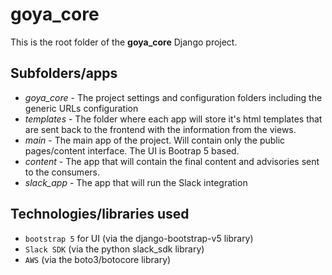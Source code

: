 # goya_core 
This is the root folder of the **goya_core** Django project.

## Subfolders/apps
- _goya_core_ - The project settings and configuration folders including the generic URLs configuration
- _templates_ - The folder where each app will store it's html templates that are sent back to the frontend with the information from the views.
- _main_ - The main app of the project. Will contain only the public pages/content interface. The UI is Bootrap 5 based.
- _content_ - The app that will contain the final content and advisories sent to the consumers.
- _slack_app_ - The app that will run the Slack integration


## Technologies/libraries used
- `bootstrap 5` for UI (via the django-bootstrap-v5 library)
- `Slack SDK` (via the python slack_sdk library)
- `AWS` (via the boto3/botocore library)